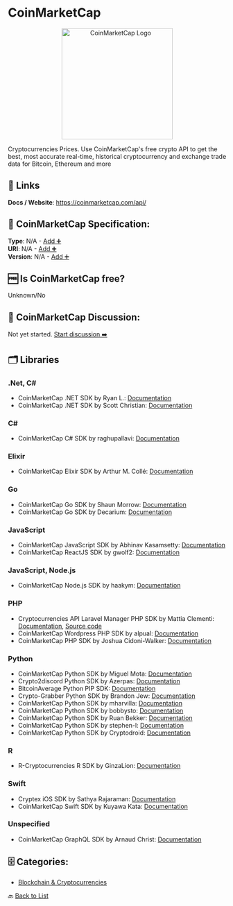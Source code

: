 # CoinMarketCap
<p align="center">
    <img width="256" src="https://raw.githubusercontent.com/apis-list/apis-list/main/apis/coinmarketcap/logo_256x256.png" alt="CoinMarketCap Logo"/>
</p>
Cryptocurrencies Prices. Use CoinMarketCap's free crypto API to get the best, most accurate real-time, historical cryptocurrency and exchange trade data for Bitcoin, Ethereum and more

##  🔗 Links
**Docs / Website**: https://coinmarketcap.com/api/

## 🧬 CoinMarketCap Specification:
**Type**: N/A - [Add ➕](https://github.com/apis-list/apis-list/edit/main/apis/coinmarketcap/coinmarketcap.yaml)  
**URI**: N/A - [Add ➕](https://github.com/apis-list/apis-list/edit/main/apis/coinmarketcap/coinmarketcap.yaml)  
**Version**: N/A - [Add ➕](https://github.com/apis-list/apis-list/edit/main/apis/coinmarketcap/coinmarketcap.yaml)

## 🆓 Is CoinMarketCap free?
 Unknown/No 

## 💬 CoinMarketCap Discussion:
Not yet started. [Start discussion ➡️](https://github.com/apis-list/apis-list/discussions/new)

## 🗂️ Libraries
### .Net, C#
- CoinMarketCap .NET SDK by Ryan L.: [Documentation](https://github.com/MTS11648/Dogecoin-Live-Updater)
- CoinMarketCap .NET SDK by Scott Christian: [Documentation](https://github.com/dezryth/ccticker)
### C#
- CoinMarketCap C# SDK by raghupallavi: [Documentation](https://github.com/raghupallavi/CoinMarketCap-CSharp-Api)
### Elixir
- CoinMarketCap Elixir SDK by Arthur M. Collé: [Documentation](https://github.com/arthurcolle/CoinMarketCap.ex)
### Go
- CoinMarketCap Go SDK by Shaun Morrow: [Documentation](https://github.com/shaunmza/coinmarketcap)
- CoinMarketCap Go SDK by Decarium: [Documentation](https://github.com/Decarium/go-coinmarketcap)
### JavaScript
- CoinMarketCap JavaScript SDK by Abhinav Kasamsetty: [Documentation](https://github.com/tiaanduplessis/coinmarketcap-api)
- CoinMarketCap ReactJS SDK by gwolf2: [Documentation](https://github.com/gwolf2/crypto-prices)
### JavaScript, Node.js
- CoinMarketCap Node.js SDK by haakym: [Documentation](https://github.com/haakym/coinme)
### PHP
- Cryptocurrencies API Laravel Manager PHP SDK by Mattia Clementi: [Documentation](https://github.com/ilCleme/cryptocurrencies-laravel), [Source code](https://packagist.org/packages/ilcleme/cryptocurrencies-laravel)
- CoinMarketCap Wordpress PHP SDK by alpual: [Documentation](https://github.com/alpual/coinvis)
- CoinMarketCap PHP SDK by Joshua Cidoni-Walker: [Documentation](https://github.com/jcidoniwalker/coinmarket_json_parser)
### Python
- CoinMarketCap Python SDK by Miguel Mota: [Documentation](https://github.com/CoinCircle/go-coinmarketcap)
- Crypto2discord Python SDK by Azerpas: [Documentation](https://github.com/azerpas/Crypto2discord)
- BitcoinAverage Python PIP SDK: [Documentation](https://github.com/bitcoinaverage/api-integration-examples/)
- Crypto-Grabber Python SDK by Brandon Jew: [Documentation](https://github.com/brandonjew/crypto-grabber)
- CoinMarketCap Python SDK by mharvilla: [Documentation](https://github.com/mharvilla/crypto)
- CoinMarketCap Python SDK by bobbysto: [Documentation](https://github.com/bobbysto/python-coinmarketcap)
- CoinMarketCap Python SDK by Ruan Bekker: [Documentation](https://github.com/ruanbekker/faas-coinmarketcap)
- CoinMarketCap Python SDK by stephen-l: [Documentation](https://github.com/stephen-l/CryptoTicker)
- CoinMarketCap Python SDK by Cryptodroid: [Documentation](https://github.com/cryptodroid-litecoin/Coinmarketcap-graph)
### R
- R-Cryptocurrencies R SDK by GinzaLion: [Documentation](https://github.com/GinzaLion/R-Cryptocurrencies)
### Swift
- Cryptex iOS SDK by Sathya Rajaraman: [Documentation](https://github.com/trsathya/Cryptex)
- CoinMarketCap Swift SDK by Kuyawa Kata: [Documentation](https://github.com/kuyawa/Altcoins)
### Unspecified
- CoinMarketCap GraphQL SDK by Arnaud Christ: [Documentation](https://github.com/Onra/graphql-coinmarketcap)


## 🗄️ Categories:
- [Blockchain & Cryptocurrencies](https://github.com/apis-list/apis-list#blockchain--cryptocurrencies-)

🔙  [Back to List](https://github.com/apis-list/apis-list)

